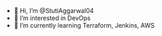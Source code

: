 - 👋 Hi, I’m @StutiAggarwal04
- 👀 I’m interested in DevOps
- 🌱 I’m currently learning Terraform, Jenkins, AWS


<!---
StutiAggarwal04/StutiAggarwal04 is a ✨ special ✨ repository because its `README.md` (this file) appears on your GitHub profile.
You can click the Preview link to take a look at your changes.
--->
